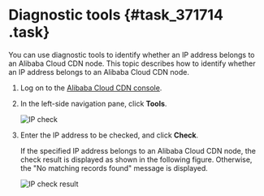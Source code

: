 # Diagnostic tools {#task_371714 .task}

You can use diagnostic tools to identify whether an IP address belongs to an Alibaba Cloud CDN node. This topic describes how to identify whether an IP address belongs to an Alibaba Cloud CDN node.

1.  Log on to the [Alibaba Cloud CDN console](https://partners-intl.aliyun.com/login-required#cdn).
2.  In the left-side navigation pane, click **Tools**. 

    ![IP check](http://static-aliyun-doc.oss-cn-hangzhou.aliyuncs.com/assets/img/5172/156726283951480_en-US.png)

3.  Enter the IP address to be checked, and click **Check**. 

    If the specified IP address belongs to an Alibaba Cloud CDN node, the check result is displayed as shown in the following figure. Otherwise, the "No matching records found" message is displayed.

    ![IP check result](http://static-aliyun-doc.oss-cn-hangzhou.aliyuncs.com/assets/img/5172/156726284051482_en-US.png)


